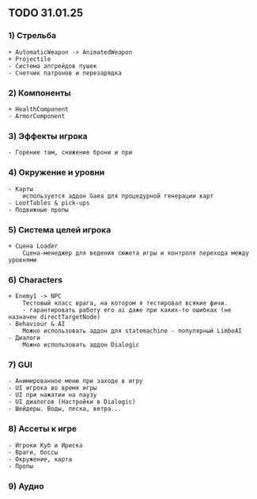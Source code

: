 ## TODO 31.01.25

### 1) Стрельба
    + AutomaticWeapon -> AnimatedWeapon
    + Projectile
    - Система апгрейдов пушек
    - Счетчик патронов и перезарядка
    
### 2) Компоненты
    + HealthComponent
    - ArmorComponent

### 3) Эффекты игрока
    - Горение там, снижение брони и при

### 4) Окружение и уровни
    - Карты
        используется аддон Gaea для процедурной генерации карт
    - LootTables & pick-ups
    - Подвижные пропы

### 5) Система целей игрока 
    + Сцена Loader
        Сцена-менеджер для ведения сюжета игры и контроля перехода между уровнями

### 6) Characters
    + Enemy1 -> NPC
        Тестовый класс врага, на котором я тестировал всякие фичи.
        - гарантировать работу его ai даже при каких-то ошибках (не назначен directTargetNode)
    - Behaviour & AI 
        Можно использовать аддон для statemachine - популярный LimboAI
    - Диалоги
        Можно использовать аддон Dialogic
    
### 7) GUI
    - Анимированное меню при заходе в игру
    - UI игрока во время игры
    - UI при нажатии на паузу
    - UI диалогов (Настройки в Dialogic)
    - Шейдеры. Воды, песка, ветра...

### 8) Ассеты к игре
    - Игроки Куб и Ириска
    - Враги, боссы
    - Окружение, карта
    - Пропы

### 9) Аудио
